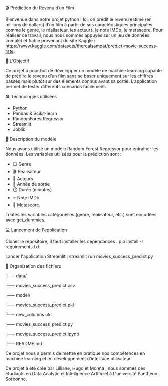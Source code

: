 🎬 Prédiction du Revenu d’un Film

Bienvenue dans notre projet python ! 
Ici, on prédit le revenu estimé (en millions de dollars) d’un film à partir de ses caractéristiques principales comme le genre, le réalisateur, les acteurs, la note IMDb, le metascore.
Pour réaliser ce travail, nous nous sommes appuyés sur un jeu de données complet et fiable provenant du site Kaggle : https://www.kaggle.com/datasets/therealsampat/predict-movie-success-rate.


📌 L'Objectif

Ce projet a pour but de développer un modèle de machine learning capable de prédire le revenu d’un film sans se baser uniquement sur les chiffres passés mais plutôt sur des éléments connus avant sa sortie. L’application permet de tester différents scénarios facilement.


🛠️ Technologies utilisées

- Python
- Pandas & Scikit-learn
- RandomForestRegressor
- Streamlit
- Joblib


🧠 Description du modèle

Nous avons utilisé un modèle Random Forest Regressor pour entraîner les données.
Les variables utilisées pour la prédiction sont :

- 🎞️ Genre
- 🎬 Réalisateur
- 👥 Acteurs
- 📅 Année de sortie
- ⏱️ Durée (minutes)
- ⭐ Note IMDb
- 🧠 Metascore.
  
Toutes les variables catégorielles (genre, réalisateur, etc.) sont encodées avec get_dummies.


💻 Lancement de l'application

Cloner le repositoire, il faut installer les dépendances :
pip install -r requirements.txt

Lancer l'application Streamlit :
streamlit run movies_success_predict.py


📂 Organisation des fichiers


├── data/

   └── movies_success_predict.csv

├── model/

   └── movies_success_predict.pkl

   └── new_columns.pkl

├── movies_success_predict.py

├── movies_success_predict.ipynb

├── README.md


Ce projet nous a permis de mettre en pratique nos compétences en machine learning et en développement d’interface utilisateur.

Ce projet à été crée par Lilliane, Hugo et Monna , nous sommes des étudiants en Data Analytic et Intelligence Artificiel à L'université Panthéon Sorbonne.
